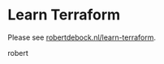 # Learn Terraform

Please see [robertdebock.nl/learn-terraform](https://robertdebock/learn-terraform).

robert
